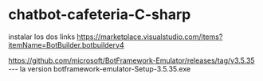 # chatbot-cafeteria-C-sharp

instalar los dos links
https://marketplace.visualstudio.com/items?itemName=BotBuilder.botbuilderv4

https://github.com/microsoft/BotFramework-Emulator/releases/tag/v3.5.35
--- la version botframework-emulator-Setup-3.5.35.exe
